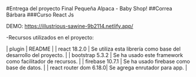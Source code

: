 #Entrega del proyecto Final Pequeña Alpaca - Baby Shop!
##Correa Bárbara
###Curso React Js

DEMO: https://illustrious-sawine-9b2114.netlify.app/

-Recursos utilizados en el proyecto:

| plugin | README |
| react 18.2.0 | Se utiliza esta librería  como base del desarrollo del proyecto. |
| bootstrap 5.3.2 | Se ha usado este framework como facilitador de recursos. |
| firebase 10.7.1 | Se ha usado firebase como base de datos. |
| react router dom 6.18.0| Se agrega enrutador para app. |

